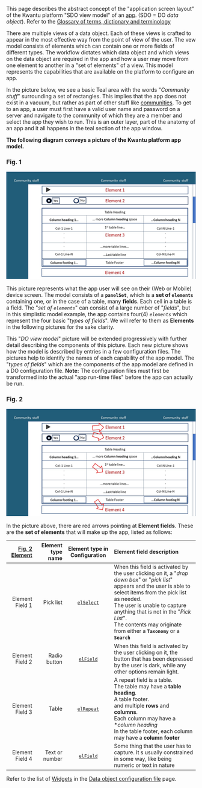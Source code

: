 This page describes the abstract concept of the "application screen layout" of the Kwantu platform "SDO view model" of an [app](https://github.com/kwantu/platformconfiguration/wiki/App). (SDO = DO _data object_). Refer to the [Glossary of terms, dictionary and terminology](https://github.com/kwantu/platformconfiguration/wiki/Glossary-of-terms,-dictionary-and-terminology)

There are multiple views of a data object. Each of these views is crafted to appear in the most effective way from the point of view of the user. The vew model consists of elements which can contain one or more fields of different types. The workflow dictates which data object and which views on the data object are required in the app and how a user may move from one element to another in a "set of elements" of a view. This model represents the capabilities that are available on the platform to configure an app.

In the picture below, we see a basic Teal area with the words "_Community stuff_" surrounding a set of rectangles. This implies that the app does not exist in a vacuum, but rather as part of other stuff like [communities](https://github.com/kwantu/platformconfiguration/wiki/Community).  To get to an app,   a user must first have a valid user name and password on a server and navigate to the community of which they are a member and select the app they wish to run. This is an outer layer, part of the anatomy of an app and it all happens in the teal section of the app window.


**The following diagram conveys a picture of the Kwantu platform app model.** 

### Fig. 1

![Application model](https://github.com/kwantu/platformconfiguration/blob/master/Application%20SDO%20view%20model%20Fig%201.jpg) 


This picture represents what the app user will see on their (Web or Mobile) device screen. The model consists of a **`panelSet`**, which is a **set of `elements`** containing one, or in the case of a table, many **fields**. Each cell in a table is a field.  The "_set of `elements`_" can consist of a large number of "_fields_", but in this simplistic model example, the app contains four(4) _`elements`_ which represent the four basic "_types of fields_". We will refer to them as **Elements** in the following pictures for the sake clarity.

This "_DO view model_" picture will be extended progressively with further detail describing the components of this picture.  Each new picture shows how the model is described by entries in a few configuration files. The pictures help to identify the names of each capability of the app model. The "_types of fields_" which are the components of the app model are defined in a DO configuration file. **Note:** The configuration files must first be transformed into the actual "app run-time files" before the app can actually be run.

### Fig. 2

![Application model Set of Elements.jpg](https://github.com/kwantu/platformconfiguration/blob/master/Application%20SDO%20view%20model%20Fig%202.jpg)

In the picture above, there are red arrows pointing at **Element fields**.  These are the **set of elements** that will make up the app, listed as follows:

| [Fig. 2 Element](https://github.com/kwantu/platformconfiguration/wiki/Kwantu-platform-app-model/_edit#fig-2) | Element type name | Element type in Configuration | Element field description|
|-------------------:|-------------------:|:--------------------:|:-------------------------|
| Element Field 1 | Pick list | [`elSelect`](https://github.com/kwantu/platformconfiguration/wiki/elSelect) | When this field is activated by the user clicking on it, a "_drop down box_" or "_pick list_" appears and the user is able to select items from the pick list as needed. <br> The user is unable to capture anything that is not in the "_Pick List_". <br> The contents may originate from either a **`Taxonomy`** or a **`Search`**|
| Element Field 2 | Radio button | [`elField`](https://github.com/kwantu/platformconfiguration/wiki/elField) | When this field is activated by the user clicking on it, the button that has been depressed by the user is dark, while any other options remain light.|
| Element Field 3 | Table | [`elRepeat`](https://github.com/kwantu/platformconfiguration/wiki/elRepeat) | A repeat field is a table. <br> The table may have a **table heading**. <br> A table footer. <br> and multiple **rows** and **columns**. <br> Each column may have a **column heading* <br> In the table footer, each column may have a **column footer** |
| Element Field 4 | Text or number | [`elField`](https://github.com/kwantu/platformconfiguration/wiki/elField) | Some thing that the user has to capture. It s usually constrained in some way, like being numeric or text in nature|

Refer to the list of [Widgets](https://github.com/kwantu/platformconfiguration/wiki/Data-object-configuration-file#widgets) in the [Data object configuration file](https://github.com/kwantu/platformconfiguration/wiki/Data-object-configuration-file) page.



